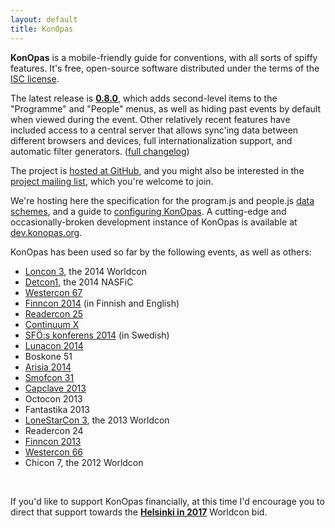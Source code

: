 ```yaml
---
layout: default
title: KonOpas
---
```


**KonOpas** is a mobile-friendly guide for conventions, with all sorts of spiffy features. It's free, open-source software distributed under the terms of the [ISC license](http://en.wikipedia.org/wiki/ISC_license).

The latest release is **[0.8.0](https://github.com/eemeli/konopas/releases/latest)**, which adds second-level items to the "Programme" and "People" menus, as well as hiding past events by default when viewed during the event. Other relatively recent features have included access to a central server that allows sync'ing data between different browsers and devices, full internationalization support, and automatic filter generators. <span class="meta">(<a href="https://github.com/eemeli/konopas/blob/master/CHANGELOG.md">full changelog</a>)</span>

The project is [hosted at GitHub](https://github.com/eemeli/konopas), and you might also be interested in the [project mailing list](https://groups.google.com/d/forum/konopas-dev), which you're welcome to join.

We're hosting here the specification for the program.js and people.js [data schemes](/data-fmt), and a guide to [configuring KonOpas](/config). A cutting-edge and occasionally-broken development instance of KonOpas is available at [dev.konopas.org](http://dev.konopas.org).

KonOpas has been used so far by the following events, as well as others:

<ul class="twocol">
<li><a href="http://guide.loncon3.org/">Loncon 3</a>, the 2014 Worldcon
<li><a href="http://konopas.detcon1.org/">Detcon1</a>, the 2014 NASFiC
<li><a href="http://westercon67.org/guide/">Westercon 67</a>
<li><a href="http://m.finncon.org/2014">Finncon 2014</a> (in Finnish and English)
<li><a href="http://readercon.net/guide">Readercon 25</a>
<li><a href="http://schedulecx.continuum.org.au/">Continuum X</a>
<li><a href="http://konferens2014.sfoe.eu/">SFÖ:s konferens 2014</a> (in Swedish)
<li><a href="http://2014.lunacon.org/guide/">Lunacon 2014</a>
<li>Boskone 51
<li><a href="http://guide.2014.arisia.org/">Arisia 2014</a>
<li><a href="http://dev.konopas.org/smofcon">Smofcon 31</a>
<li><a href="http://www.capclave.org/capclave/capclave13/konopas/">Capclave 2013</a>
<li>Octocon 2013
<li>Fantastika 2013
<li><a href="http://www.lonestarcon3.org/guide/">LoneStarCon 3</a>, the 2013 Worldcon
<li>Readercon 24
<li><a href="http://m.finncon.org/2013/">Finncon 2013</a>
<li><a href="http://www.westercon66.org/schedule/">Westercon 66</a>
<li>Chicon 7, the 2012 Worldcon
</ul>
<br clear="all">

If you'd like to support KonOpas financially, at this time I'd encourage you to direct that support towards the [**Helsinki in 2017**](http://www.helsinkiin2017.org/) Worldcon bid.
